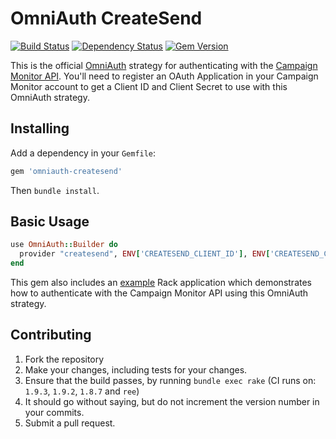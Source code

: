 # OmniAuth CreateSend
[![Build Status](https://secure.travis-ci.org/campaignmonitor/omniauth-createsend.png)][travis] [![Dependency Status](https://gemnasium.com/campaignmonitor/omniauth-createsend.png)][gemnasium] [![Gem Version](https://badge.fury.io/rb/omniauth-createsend.png)][gembadge]

This is the official [OmniAuth](http://www.omniauth.org/) strategy for authenticating with the [Campaign Monitor API](http://www.campaignmonitor.com/api/). You'll need to register an OAuth Application in your Campaign Monitor account to get a Client ID and Client Secret to use with this OmniAuth strategy.

[travis]: http://travis-ci.org/campaignmonitor/omniauth-createsend
[gemnasium]: https://gemnasium.com/campaignmonitor/omniauth-createsend
[gembadge]: http://badge.fury.io/rb/omniauth-createsend

## Installing

Add a dependency in your `Gemfile`:

```ruby
gem 'omniauth-createsend'
```

Then `bundle install`.

## Basic Usage

```ruby
use OmniAuth::Builder do
  provider "createsend", ENV['CREATESEND_CLIENT_ID'], ENV['CREATESEND_CLIENT_SECRET'], :scope => 'ViewReports,CreateCampaigns,SendCampaigns'
end
```

This gem also includes an [example](https://github.com/campaignmonitor/omniauth-createsend/tree/master/example) Rack application which demonstrates how to authenticate with the Campaign Monitor API using this OmniAuth strategy.

## Contributing
1. Fork the repository
2. Make your changes, including tests for your changes.
3. Ensure that the build passes, by running `bundle exec rake` (CI runs on: `1.9.3`, `1.9.2`, `1.8.7` and `ree`)
4. It should go without saying, but do not increment the version number in your commits.
5. Submit a pull request.
